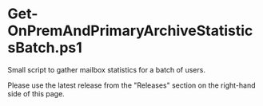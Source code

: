 # Get-OnPremAndPrimaryArchiveStatisticsBatch.ps1
 Small script to gather mailbox statistics for a batch of users.

Please use the latest release from the "Releases" section on the right-hand side of this page.

